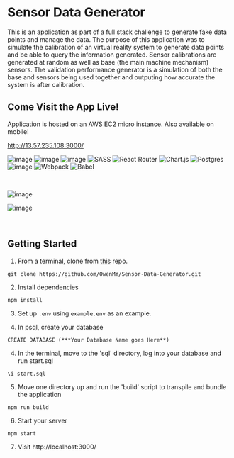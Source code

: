 # Sensor Data Generator
This is an application as part of a full stack challenge to generate fake data points and manage the data. The purpose of this application was to simulate the calibration of an virtual reality system to generate data points and be able to query the information generated. Sensor calibrations are generated at random as well as base (the main machine mechanism) sensors.  The validation performance generator is a simulation of both the base and sensors being used together and outputing how accurate the system is after calibration.  

## Come Visit the App Live!
Application is hosted on an AWS EC2 micro instance.  Also available on mobile!

http://13.57.235.108:3000/

![image](https://img.shields.io/badge/JavaScript-323330?style=for-the-badge&logo=javascript&logoColor=F7DF1E) ![image](https://img.shields.io/badge/React-20232A?style=for-the-badge&logo=react&logoColor=61DAFB) ![image](https://img.shields.io/badge/HTML5-E34F26?style=for-the-badge&logo=html5&logoColor=white) ![SASS](https://img.shields.io/badge/SASS-hotpink.svg?style=for-the-badge&logo=SASS&logoColor=white)  ![React Router](https://img.shields.io/badge/React_Router-CA4245?style=for-the-badge&logo=react-router&logoColor=white) ![Chart.js](https://img.shields.io/badge/chart.js-F5788D.svg?style=for-the-badge&logo=chart.js&logoColor=white) ![Postgres](https://img.shields.io/badge/postgres-%23316192.svg?style=for-the-badge&logo=postgresql&logoColor=white) ![image](https://img.shields.io/badge/Express.js-000000?style=for-the-badge&logo=express&logoColor=white) ![Webpack](https://img.shields.io/badge/webpack-%238DD6F9.svg?style=for-the-badge&logo=webpack&logoColor=black) ![Babel](https://img.shields.io/badge/Babel-F9DC3e?style=for-the-badge&logo=babel&logoColor=black)

<br>

![image](https://lh3.googleusercontent.com/cM26Pd4S-yh2csd1Du53kpUMtfe_PN0JZCgC1qv36UqIZRdK0dkaFzbj3-6iFkUqgTTL16uQb4vrGKcIqD8SG6ABQH7wi173OaGFMhNuSkzwwcK_DyBoOHg6RaERI81qnEUcBFp8Jw=w2400)

![image](https://lh3.googleusercontent.com/s95j_RZyppATnzE-jDMGLYuYd4SzL26JoEq_MN2PMEmXRbwZrZOXsnia1U8mTh9ZYkuH1wIgM9-t-yP3pslb6SoBveD2xMclfNdTqP9DvG1lZEajZv62pmoodj6HuToUtFAmw94Blw=w2400)


<br>



## Getting Started
1. From a terminal, clone from [this](https://github.com/OwenMY/Sensor-Data-Generator.git) repo.
```
git clone https://github.com/OwenMY/Sensor-Data-Generator.git
```
2. Install dependencies
```
npm install
```

3. Set up `.env` using `example.env` as an example.

4. In psql, create your database
```
CREATE DATABASE (***Your Database Name goes Here**)
```

4. In the terminal, move to the 'sql' directory, log into your database and run start.sql
 ```
 \i start.sql
 ```

5. Move one directory up and run the 'build' script to transpile and bundle the application
```
npm run build
```

6. Start your server
```
npm start
```
7. Visit http://localhost:3000/
